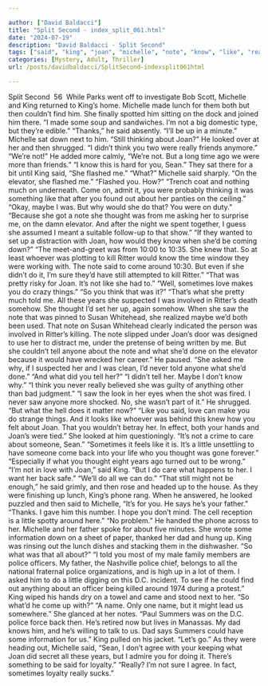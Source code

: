 ```yaml
---

author: ["David Baldacci"]
title: "Split Second - index_split_061.html"
date: "2024-07-19"
description: "David Baldacci - Split Second"
tags: ["said", "king", "joan", "michelle", "note", "know", "like", "really", "come", "would", "thought", "police", "lunch", "still", "looked", "think", "flashed", "elevator", "maybe", "ritter", "around", "sometimes", "love", "told", "year"]
categories: [Mystery, Adult, Thriller]
url: /posts/davidbaldacci/SplitSecond-indexsplit061html

---
```



Split Second
		 56 
While Parks went off to investigate Bob Scott, Michelle and King returned to King’s home. Michelle made lunch for them both but then couldn’t find him. She finally spotted him sitting on the dock and joined him there.
“I made some soup and sandwiches. I’m not a big domestic type, but they’re edible.”
“Thanks,” he said absently. “I’ll be up in a minute.”
Michelle sat down next to him. “Still thinking about Joan?”
He looked over at her and then shrugged.
“I didn’t think you two were really friends anymore.”
“We’re not!” He added more calmly, “We’re not. But a long time ago we were more than friends.”
“I know this is hard for you, Sean.”
They sat there for a bit until King said, “She flashed me.”
“What?” Michelle said sharply.
“On the elevator, she flashed me.”
“Flashed you. How?”
“Trench coat and nothing much on underneath. Come on, admit it, you were probably thinking it was something like that after you found out about her panties on the ceiling.”
“Okay, maybe I was. But why would she do that? You were on duty.”
“Because she got a note she thought was from me asking her to surprise me, on the damn elevator. And after the night we spent together, I guess she assumed I meant a suitable follow-up to that show.”
“If they wanted to set up a distraction with Joan, how would they know when she’d be coming down?”
“The meet-and-greet was from 10:00 to 10:35. She knew that. So at least whoever was plotting to kill Ritter would know the time window they were working with. The note said to come around 10:30. But even if she didn’t do it, I’m sure they’d have still attempted to kill Ritter.”
“That was pretty risky for Joan. It’s not like she had to.”
“Well, sometimes love makes you do crazy things.”
“So you think that was it?”
“That’s what she pretty much told me. All these years she suspected I was involved in Ritter’s death somehow. She thought I’d set her up, again somehow. When she saw the note that was pinned to Susan Whitehead, she realized maybe we’d both been used. That note on Susan Whitehead clearly indicated the person was involved in Ritter’s killing. The note slipped under Joan’s door was designed to use her to distract me, under the pretense of being written by me. But she couldn’t tell anyone about the note and what she’d done on the elevator because it would have wrecked her career.” He paused. “She asked me why, if I suspected her and I was clean, I’d never told anyone what she’d done.”
“And what did you tell her?”
“I didn’t tell her. Maybe I don’t know why.”
“I think you never really believed she was guilty of anything other than bad judgment.”
“I saw the look in her eyes when the shot was fired. I never saw anyone more shocked. No, she wasn’t part of it.” He shrugged. “But what the hell does it matter now?”
“Like you said, love can make you do strange things. And it looks like whoever was behind this knew how you felt about Joan. That you wouldn’t betray her. In effect, both your hands and Joan’s were tied.” She looked at him questioningly. “It’s not a crime to care about someone, Sean.”
“Sometimes it feels like it is. It’s a little unsettling to have someone come back into your life who you thought was gone forever.”
“Especially if what you thought eight years ago turned out to be wrong.”
“I’m not in love with Joan,” said King. “But I do care what happens to her. I want her back safe.”
“We’ll do all we can do.”
“That still might not be enough,” he said grimly, and then rose and headed up to the house.
As they were finishing up lunch, King’s phone rang. When he answered, he looked puzzled and then said to Michelle, “It’s for you. He says he’s your father.”
“Thanks. I gave him this number. I hope you don’t mind. The cell reception is a little spotty around here.”
“No problem.” He handed the phone across to her.
Michelle and her father spoke for about five minutes. She wrote some information down on a sheet of paper, thanked her dad and hung up.
King was rinsing out the lunch dishes and stacking them in the dishwasher. “So what was that all about?”
“I told you most of my male family members are police officers. My father, the Nashville police chief, belongs to all the national fraternal police organizations, and is high up in a lot of them. I asked him to do a little digging on this D.C. incident. To see if he could find out anything about an officer being killed around 1974 during a protest.”
King wiped his hands dry on a towel and came and stood next to her. “So what’d he come up with?”
“A name. Only one name, but it might lead us somewhere.” She glanced at her notes. “Paul Summers was on the D.C. police force back then. He’s retired now but lives in Manassas. My dad knows him, and he’s willing to talk to us. Dad says Summers could have some information for us.”
King pulled on his jacket. “Let’s go.”
As they were heading out, Michelle said, “Sean, I don’t agree with your keeping what Joan did secret all these years, but I admire you for doing it. There’s something to be said for loyalty.”
“Really? I’m not sure I agree. In fact, sometimes loyalty really sucks.”
